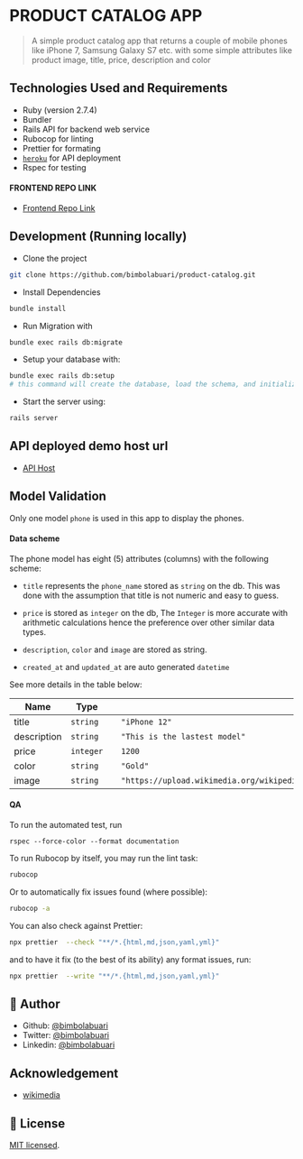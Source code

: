 # PRODUCT CATALOG APP

> A simple product catalog app that returns a couple of mobile phones like iPhone 7, Samsung Galaxy S7 etc. with some simple attributes like product image, title, price, description and color

## Technologies Used and Requirements

- Ruby (version 2.7.4)
- Bundler
- Rails API for backend web service
- Rubocop for linting
- Prettier for formating
- [`heroku`](https://www.heroku.com/) for API deployment
- Rspec for testing

#### FRONTEND REPO LINK

- [Frontend Repo Link](https://github.com/bimbolabuari/product-catalog-frontend)

## Development (Running locally)

- Clone the project

```bash
git clone https://github.com/bimbolabuari/product-catalog.git
```

- Install Dependencies

```bash
bundle install
```

- Run Migration with

```bash
bundle exec rails db:migrate
```

- Setup your database with:

```bash
bundle exec rails db:setup
# this command will create the database, load the schema, and initialize it with the seed data.
```

- Start the server using:

```bash
rails server
```

## API deployed demo host url

- [API Host](https://product-catalog.herokuapp.com/phones)

## Model Validation

Only one model `phone` is used in this app to display the phones.

#### Data scheme

The phone model has eight (5) attributes (columns) with the following scheme:

- `title` represents the `phone_name` stored as `string` on the db. This was done with the assumption that title is not numeric and easy to guess.

- `price` is stored as `integer` on the db, The `Integer` is more accurate with arithmetic calculations hence the preference over other similar data types.

- `description`, `color` and `image` are stored as string.

- `created_at` and `updated_at` are auto generated `datetime`

See more details in the table below:

| Name        | Type      |     | Example                                                                                    |
| ----------- | --------- | :-: | ------------------------------------------------------------------------------------------ |
| title       | `string`  |     | `"iPhone 12"`                                                                              |
| description | `string`  |     | `"This is the lastest model"`                                                              |
| price       | `integer` |     | `1200`                                                                                     |
| color       | `string`  |     | `"Gold"`                                                                                   |
| image       | `string`  |     | `"https://upload.wikimedia.org/wikipedia/commons/b/b2/A_photo_of_the_LG_V60_ThinQ_5G.jpg"` |

#### QA

To run the automated test, run

```
rspec --force-color --format documentation
```

To run Rubocop by itself, you may run the lint task:

```bash
rubocop
```

Or to automatically fix issues found (where possible):

```bash
rubocop -a
```

You can also check against Prettier:

```bash
npx prettier  --check "**/*.{html,md,json,yaml,yml}"
```

and to have it fix (to the best of its ability) any format issues, run:

```bash
npx prettier  --write "**/*.{html,md,json,yaml,yml}"
```

## 👤 Author

- Github: [@bimbolabuari](https://github.com/bimbolabuari)
- Twitter: [@bimbolabuari](https://twitter.com/bimbolabuari)
- Linkedin: [@bimbolabuari](https://www.linkedin.com/in/bimbolabuari/)

## Acknowledgement

- [wikimedia](https://upload.wikimedia.org)

## 📝 License

[MIT licensed](./LICENSE).
